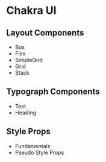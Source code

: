 # Chakra UI

## Layout Components

- Box
- Flex
- SimpleGrid
- Grid
- Stack

## Typograph Components

- Text
- Heading

## Style Props

- Fundamentals
- Pseudo Style Props
